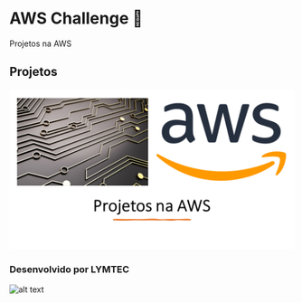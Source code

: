 # AWS Challenge 👋

Projetos na AWS

## Projetos

![alt text](https://raw.githubusercontent.com/leoym/aws_challenge/main/challenges.png "AWS")

### Desenvolvido por LYMTEC 

![alt text](https://lym-tec.com.br/wp-content/uploads/2022/07/logo-maker-1024x421.jpg "Logo LYM")
